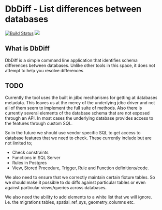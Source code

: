 DbDiff - List differences between databases
===========================================

[![Build Status](https://secure.travis-ci.org/realityforge/dbdiff.png?branch=master)](http://travis-ci.org/realityforge/dbdiff)
[<img src="https://img.shields.io/maven-central/v/org.realityforge.dbdiff/dbdiff.svg?label=latest%20release"/>](http://search.maven.org/#search%7Cga%7C1%7Cg%3A%22org.realityforge.dbdiff%22%20a%3A%22dbdiff%22)

What is DbDiff
--------------

DbDiff is a simple command line application that identifies schema differences
between databases. Unlike other tools in this space, it does not attempt to help
you resolve differences.

TODO
----

Currently the tool uses the built in jdbc mechanisms for getting at databases
metadata. This leaves us at the mercy of the underlying jdbc driver and not
all of them seem to implement the full suite of methods. Also there is currently
several elements of the database schema that are not exposed through an API. In
most cases the underlying database provides access to the features through custom
SQL.

So in the future we should use vendor specific SQL to get access to database features
that we need to check. These currently include but are not limited to;

* Check constraints
* Functions in SQL Server
* Rules in Postgres
* View, Stored Procedure, Trigger, Rule and Function definitions/code.

We also need to ensure that we correctly maintain certain fixture tables. So we should
make it possible to do diffs against particular tables or even against particular
views/queries across databases.

We also need the ability to add elements to a white list that we will ignore. i.e. the
migrations tables, spatial_ref_sys, geometry_columns etc.
